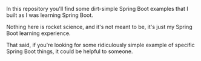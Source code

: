 In this repository you'll find some dirt-simple Spring Boot examples that I built as I was learning Spring Boot.

Nothing here is rocket science, and it's not meant to be, it's just my Spring Boot learning experience.

That said, if you're looking for some ridiculously simple example of specific Spring Boot things, it could
be helpful to someone.
